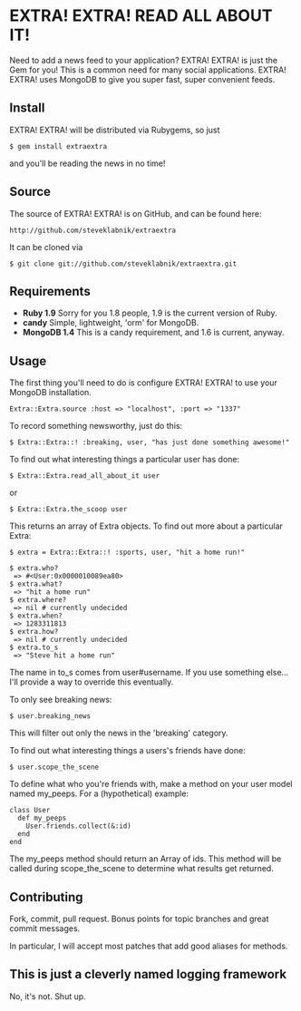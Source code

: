 EXTRA! EXTRA! READ ALL ABOUT IT!
================================

Need to add a news feed to your application? EXTRA! EXTRA! is just the Gem 
for you! This is a common need for many social applications. EXTRA! EXTRA! 
uses MongoDB to give you super fast, super convenient feeds.

## Install ##################################################################

EXTRA! EXTRA! will be distributed via Rubygems, so just 

    $ gem install extraextra

and you'll be reading the news in no time!


## Source ###################################################################

The source of EXTRA! EXTRA! is on GitHub, and can be found here:

    http://github.com/steveklabnik/extraextra

It can be cloned via

    $ git clone git://github.com/steveklabnik/extraextra.git

## Requirements #############################################################

* **Ruby 1.9** Sorry for you 1.8 people, 1.9 is the current version of Ruby.
* **candy** Simple, lightweight, 'orm' for MongoDB. 
* **MongoDB 1.4** This is a candy requirement, and 1.6 is current, anyway.

## Usage ####################################################################

The first thing you'll need to do is configure EXTRA! EXTRA! to use your 
MongoDB installation. 

    Extra::Extra.source :host => "localhost", :port => "1337"

To record something newsworthy, just do this:

    $ Extra::Extra::! :breaking, user, "has just done something awesome!"

To find out what interesting things a particular user has done:

    $ Extra::Extra.read_all_about_it user

or

    $ Extra::Extra.the_scoop user

This returns an array of Extra objects. To find out more about a particular
 Extra:

    $ extra = Extra::Extra::! :sports, user, "hit a home run!"

    $ extra.who?
     => #<User:0x0000010089ea80> 
    $ extra.what?
     => "hit a home run"
    $ extra.where?
     => nil # currently undecided
    $ extra.when?
     => 1283311813 
    $ extra.how?
     => nil # currently undecided
    $ extra.to_s
     => "Steve hit a home run"

The name in to_s comes from user#username. If you use something else... 
I'll provide a way to override this eventually.

To only see breaking news:

    $ user.breaking_news

This will filter out only the news in the 'breaking' category.

To find out what interesting things a users's friends have done:

    $ user.scope_the_scene

To define what who you're friends with, make a method on your user model
named my_peeps. For a (hypothetical) example:

    class User
      def my_peeps
        User.friends.collect(&:id)
      end
    end

The my_peeps method should return an Array of ids. This method will be 
called during scope_the_scene to determine what results get returned.

## Contributing #############################################################

Fork, commit, pull request. Bonus points for topic branches and great commit
messages.

In particular, I will accept most patches that add good aliases for methods.

## This is just a cleverly named logging framework ##########################

No, it's not. Shut up.
